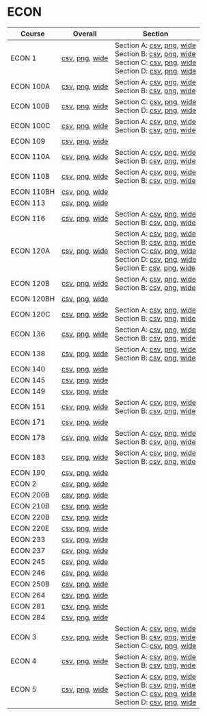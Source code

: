 # ECON

| Course | Overall | Section |
| ------ | ------- | ------- |
| ECON 1 | [csv](https://github.com/UCSD-Historical-Enrollment-Data/2024Winter/blob/main/overall/ECON%201.csv), [png](https://raw.githubusercontent.com/UCSD-Historical-Enrollment-Data/2024Winter/main/plot_overall/ECON%201.png), [wide](https://raw.githubusercontent.com/UCSD-Historical-Enrollment-Data/2024Winter/main/plot_overall_wide/ECON%201.png) | Section A: [csv](https://github.com/UCSD-Historical-Enrollment-Data/2024Winter/blob/main/section/ECON%201_A.csv), [png](https://raw.githubusercontent.com/UCSD-Historical-Enrollment-Data/2024Winter/main/plot_section/ECON%201_A.png), [wide](https://raw.githubusercontent.com/UCSD-Historical-Enrollment-Data/2024Winter/main/plot_section_wide/ECON%201_A.png)<br>Section B: [csv](https://github.com/UCSD-Historical-Enrollment-Data/2024Winter/blob/main/section/ECON%201_B.csv), [png](https://raw.githubusercontent.com/UCSD-Historical-Enrollment-Data/2024Winter/main/plot_section/ECON%201_B.png), [wide](https://raw.githubusercontent.com/UCSD-Historical-Enrollment-Data/2024Winter/main/plot_section_wide/ECON%201_B.png)<br>Section C: [csv](https://github.com/UCSD-Historical-Enrollment-Data/2024Winter/blob/main/section/ECON%201_C.csv), [png](https://raw.githubusercontent.com/UCSD-Historical-Enrollment-Data/2024Winter/main/plot_section/ECON%201_C.png), [wide](https://raw.githubusercontent.com/UCSD-Historical-Enrollment-Data/2024Winter/main/plot_section_wide/ECON%201_C.png)<br>Section D: [csv](https://github.com/UCSD-Historical-Enrollment-Data/2024Winter/blob/main/section/ECON%201_D.csv), [png](https://raw.githubusercontent.com/UCSD-Historical-Enrollment-Data/2024Winter/main/plot_section/ECON%201_D.png), [wide](https://raw.githubusercontent.com/UCSD-Historical-Enrollment-Data/2024Winter/main/plot_section_wide/ECON%201_D.png) |
| ECON 100A | [csv](https://github.com/UCSD-Historical-Enrollment-Data/2024Winter/blob/main/overall/ECON%20100A.csv), [png](https://raw.githubusercontent.com/UCSD-Historical-Enrollment-Data/2024Winter/main/plot_overall/ECON%20100A.png), [wide](https://raw.githubusercontent.com/UCSD-Historical-Enrollment-Data/2024Winter/main/plot_overall_wide/ECON%20100A.png) | Section A: [csv](https://github.com/UCSD-Historical-Enrollment-Data/2024Winter/blob/main/section/ECON%20100A_A.csv), [png](https://raw.githubusercontent.com/UCSD-Historical-Enrollment-Data/2024Winter/main/plot_section/ECON%20100A_A.png), [wide](https://raw.githubusercontent.com/UCSD-Historical-Enrollment-Data/2024Winter/main/plot_section_wide/ECON%20100A_A.png)<br>Section B: [csv](https://github.com/UCSD-Historical-Enrollment-Data/2024Winter/blob/main/section/ECON%20100A_B.csv), [png](https://raw.githubusercontent.com/UCSD-Historical-Enrollment-Data/2024Winter/main/plot_section/ECON%20100A_B.png), [wide](https://raw.githubusercontent.com/UCSD-Historical-Enrollment-Data/2024Winter/main/plot_section_wide/ECON%20100A_B.png) |
| ECON 100B | [csv](https://github.com/UCSD-Historical-Enrollment-Data/2024Winter/blob/main/overall/ECON%20100B.csv), [png](https://raw.githubusercontent.com/UCSD-Historical-Enrollment-Data/2024Winter/main/plot_overall/ECON%20100B.png), [wide](https://raw.githubusercontent.com/UCSD-Historical-Enrollment-Data/2024Winter/main/plot_overall_wide/ECON%20100B.png) | Section C: [csv](https://github.com/UCSD-Historical-Enrollment-Data/2024Winter/blob/main/section/ECON%20100B_C.csv), [png](https://raw.githubusercontent.com/UCSD-Historical-Enrollment-Data/2024Winter/main/plot_section/ECON%20100B_C.png), [wide](https://raw.githubusercontent.com/UCSD-Historical-Enrollment-Data/2024Winter/main/plot_section_wide/ECON%20100B_C.png)<br>Section D: [csv](https://github.com/UCSD-Historical-Enrollment-Data/2024Winter/blob/main/section/ECON%20100B_D.csv), [png](https://raw.githubusercontent.com/UCSD-Historical-Enrollment-Data/2024Winter/main/plot_section/ECON%20100B_D.png), [wide](https://raw.githubusercontent.com/UCSD-Historical-Enrollment-Data/2024Winter/main/plot_section_wide/ECON%20100B_D.png) |
| ECON 100C | [csv](https://github.com/UCSD-Historical-Enrollment-Data/2024Winter/blob/main/overall/ECON%20100C.csv), [png](https://raw.githubusercontent.com/UCSD-Historical-Enrollment-Data/2024Winter/main/plot_overall/ECON%20100C.png), [wide](https://raw.githubusercontent.com/UCSD-Historical-Enrollment-Data/2024Winter/main/plot_overall_wide/ECON%20100C.png) | Section A: [csv](https://github.com/UCSD-Historical-Enrollment-Data/2024Winter/blob/main/section/ECON%20100C_A.csv), [png](https://raw.githubusercontent.com/UCSD-Historical-Enrollment-Data/2024Winter/main/plot_section/ECON%20100C_A.png), [wide](https://raw.githubusercontent.com/UCSD-Historical-Enrollment-Data/2024Winter/main/plot_section_wide/ECON%20100C_A.png)<br>Section B: [csv](https://github.com/UCSD-Historical-Enrollment-Data/2024Winter/blob/main/section/ECON%20100C_B.csv), [png](https://raw.githubusercontent.com/UCSD-Historical-Enrollment-Data/2024Winter/main/plot_section/ECON%20100C_B.png), [wide](https://raw.githubusercontent.com/UCSD-Historical-Enrollment-Data/2024Winter/main/plot_section_wide/ECON%20100C_B.png) |
| ECON 109 | [csv](https://github.com/UCSD-Historical-Enrollment-Data/2024Winter/blob/main/overall/ECON%20109.csv), [png](https://raw.githubusercontent.com/UCSD-Historical-Enrollment-Data/2024Winter/main/plot_overall/ECON%20109.png), [wide](https://raw.githubusercontent.com/UCSD-Historical-Enrollment-Data/2024Winter/main/plot_overall_wide/ECON%20109.png) |  |
| ECON 110A | [csv](https://github.com/UCSD-Historical-Enrollment-Data/2024Winter/blob/main/overall/ECON%20110A.csv), [png](https://raw.githubusercontent.com/UCSD-Historical-Enrollment-Data/2024Winter/main/plot_overall/ECON%20110A.png), [wide](https://raw.githubusercontent.com/UCSD-Historical-Enrollment-Data/2024Winter/main/plot_overall_wide/ECON%20110A.png) | Section A: [csv](https://github.com/UCSD-Historical-Enrollment-Data/2024Winter/blob/main/section/ECON%20110A_A.csv), [png](https://raw.githubusercontent.com/UCSD-Historical-Enrollment-Data/2024Winter/main/plot_section/ECON%20110A_A.png), [wide](https://raw.githubusercontent.com/UCSD-Historical-Enrollment-Data/2024Winter/main/plot_section_wide/ECON%20110A_A.png)<br>Section B: [csv](https://github.com/UCSD-Historical-Enrollment-Data/2024Winter/blob/main/section/ECON%20110A_B.csv), [png](https://raw.githubusercontent.com/UCSD-Historical-Enrollment-Data/2024Winter/main/plot_section/ECON%20110A_B.png), [wide](https://raw.githubusercontent.com/UCSD-Historical-Enrollment-Data/2024Winter/main/plot_section_wide/ECON%20110A_B.png) |
| ECON 110B | [csv](https://github.com/UCSD-Historical-Enrollment-Data/2024Winter/blob/main/overall/ECON%20110B.csv), [png](https://raw.githubusercontent.com/UCSD-Historical-Enrollment-Data/2024Winter/main/plot_overall/ECON%20110B.png), [wide](https://raw.githubusercontent.com/UCSD-Historical-Enrollment-Data/2024Winter/main/plot_overall_wide/ECON%20110B.png) | Section A: [csv](https://github.com/UCSD-Historical-Enrollment-Data/2024Winter/blob/main/section/ECON%20110B_A.csv), [png](https://raw.githubusercontent.com/UCSD-Historical-Enrollment-Data/2024Winter/main/plot_section/ECON%20110B_A.png), [wide](https://raw.githubusercontent.com/UCSD-Historical-Enrollment-Data/2024Winter/main/plot_section_wide/ECON%20110B_A.png)<br>Section B: [csv](https://github.com/UCSD-Historical-Enrollment-Data/2024Winter/blob/main/section/ECON%20110B_B.csv), [png](https://raw.githubusercontent.com/UCSD-Historical-Enrollment-Data/2024Winter/main/plot_section/ECON%20110B_B.png), [wide](https://raw.githubusercontent.com/UCSD-Historical-Enrollment-Data/2024Winter/main/plot_section_wide/ECON%20110B_B.png) |
| ECON 110BH | [csv](https://github.com/UCSD-Historical-Enrollment-Data/2024Winter/blob/main/overall/ECON%20110BH.csv), [png](https://raw.githubusercontent.com/UCSD-Historical-Enrollment-Data/2024Winter/main/plot_overall/ECON%20110BH.png), [wide](https://raw.githubusercontent.com/UCSD-Historical-Enrollment-Data/2024Winter/main/plot_overall_wide/ECON%20110BH.png) |  |
| ECON 113 | [csv](https://github.com/UCSD-Historical-Enrollment-Data/2024Winter/blob/main/overall/ECON%20113.csv), [png](https://raw.githubusercontent.com/UCSD-Historical-Enrollment-Data/2024Winter/main/plot_overall/ECON%20113.png), [wide](https://raw.githubusercontent.com/UCSD-Historical-Enrollment-Data/2024Winter/main/plot_overall_wide/ECON%20113.png) |  |
| ECON 116 | [csv](https://github.com/UCSD-Historical-Enrollment-Data/2024Winter/blob/main/overall/ECON%20116.csv), [png](https://raw.githubusercontent.com/UCSD-Historical-Enrollment-Data/2024Winter/main/plot_overall/ECON%20116.png), [wide](https://raw.githubusercontent.com/UCSD-Historical-Enrollment-Data/2024Winter/main/plot_overall_wide/ECON%20116.png) | Section A: [csv](https://github.com/UCSD-Historical-Enrollment-Data/2024Winter/blob/main/section/ECON%20116_A.csv), [png](https://raw.githubusercontent.com/UCSD-Historical-Enrollment-Data/2024Winter/main/plot_section/ECON%20116_A.png), [wide](https://raw.githubusercontent.com/UCSD-Historical-Enrollment-Data/2024Winter/main/plot_section_wide/ECON%20116_A.png)<br>Section B: [csv](https://github.com/UCSD-Historical-Enrollment-Data/2024Winter/blob/main/section/ECON%20116_B.csv), [png](https://raw.githubusercontent.com/UCSD-Historical-Enrollment-Data/2024Winter/main/plot_section/ECON%20116_B.png), [wide](https://raw.githubusercontent.com/UCSD-Historical-Enrollment-Data/2024Winter/main/plot_section_wide/ECON%20116_B.png) |
| ECON 120A | [csv](https://github.com/UCSD-Historical-Enrollment-Data/2024Winter/blob/main/overall/ECON%20120A.csv), [png](https://raw.githubusercontent.com/UCSD-Historical-Enrollment-Data/2024Winter/main/plot_overall/ECON%20120A.png), [wide](https://raw.githubusercontent.com/UCSD-Historical-Enrollment-Data/2024Winter/main/plot_overall_wide/ECON%20120A.png) | Section A: [csv](https://github.com/UCSD-Historical-Enrollment-Data/2024Winter/blob/main/section/ECON%20120A_A.csv), [png](https://raw.githubusercontent.com/UCSD-Historical-Enrollment-Data/2024Winter/main/plot_section/ECON%20120A_A.png), [wide](https://raw.githubusercontent.com/UCSD-Historical-Enrollment-Data/2024Winter/main/plot_section_wide/ECON%20120A_A.png)<br>Section B: [csv](https://github.com/UCSD-Historical-Enrollment-Data/2024Winter/blob/main/section/ECON%20120A_B.csv), [png](https://raw.githubusercontent.com/UCSD-Historical-Enrollment-Data/2024Winter/main/plot_section/ECON%20120A_B.png), [wide](https://raw.githubusercontent.com/UCSD-Historical-Enrollment-Data/2024Winter/main/plot_section_wide/ECON%20120A_B.png)<br>Section C: [csv](https://github.com/UCSD-Historical-Enrollment-Data/2024Winter/blob/main/section/ECON%20120A_C.csv), [png](https://raw.githubusercontent.com/UCSD-Historical-Enrollment-Data/2024Winter/main/plot_section/ECON%20120A_C.png), [wide](https://raw.githubusercontent.com/UCSD-Historical-Enrollment-Data/2024Winter/main/plot_section_wide/ECON%20120A_C.png)<br>Section D: [csv](https://github.com/UCSD-Historical-Enrollment-Data/2024Winter/blob/main/section/ECON%20120A_D.csv), [png](https://raw.githubusercontent.com/UCSD-Historical-Enrollment-Data/2024Winter/main/plot_section/ECON%20120A_D.png), [wide](https://raw.githubusercontent.com/UCSD-Historical-Enrollment-Data/2024Winter/main/plot_section_wide/ECON%20120A_D.png)<br>Section E: [csv](https://github.com/UCSD-Historical-Enrollment-Data/2024Winter/blob/main/section/ECON%20120A_E.csv), [png](https://raw.githubusercontent.com/UCSD-Historical-Enrollment-Data/2024Winter/main/plot_section/ECON%20120A_E.png), [wide](https://raw.githubusercontent.com/UCSD-Historical-Enrollment-Data/2024Winter/main/plot_section_wide/ECON%20120A_E.png) |
| ECON 120B | [csv](https://github.com/UCSD-Historical-Enrollment-Data/2024Winter/blob/main/overall/ECON%20120B.csv), [png](https://raw.githubusercontent.com/UCSD-Historical-Enrollment-Data/2024Winter/main/plot_overall/ECON%20120B.png), [wide](https://raw.githubusercontent.com/UCSD-Historical-Enrollment-Data/2024Winter/main/plot_overall_wide/ECON%20120B.png) | Section A: [csv](https://github.com/UCSD-Historical-Enrollment-Data/2024Winter/blob/main/section/ECON%20120B_A.csv), [png](https://raw.githubusercontent.com/UCSD-Historical-Enrollment-Data/2024Winter/main/plot_section/ECON%20120B_A.png), [wide](https://raw.githubusercontent.com/UCSD-Historical-Enrollment-Data/2024Winter/main/plot_section_wide/ECON%20120B_A.png)<br>Section B: [csv](https://github.com/UCSD-Historical-Enrollment-Data/2024Winter/blob/main/section/ECON%20120B_B.csv), [png](https://raw.githubusercontent.com/UCSD-Historical-Enrollment-Data/2024Winter/main/plot_section/ECON%20120B_B.png), [wide](https://raw.githubusercontent.com/UCSD-Historical-Enrollment-Data/2024Winter/main/plot_section_wide/ECON%20120B_B.png) |
| ECON 120BH | [csv](https://github.com/UCSD-Historical-Enrollment-Data/2024Winter/blob/main/overall/ECON%20120BH.csv), [png](https://raw.githubusercontent.com/UCSD-Historical-Enrollment-Data/2024Winter/main/plot_overall/ECON%20120BH.png), [wide](https://raw.githubusercontent.com/UCSD-Historical-Enrollment-Data/2024Winter/main/plot_overall_wide/ECON%20120BH.png) |  |
| ECON 120C | [csv](https://github.com/UCSD-Historical-Enrollment-Data/2024Winter/blob/main/overall/ECON%20120C.csv), [png](https://raw.githubusercontent.com/UCSD-Historical-Enrollment-Data/2024Winter/main/plot_overall/ECON%20120C.png), [wide](https://raw.githubusercontent.com/UCSD-Historical-Enrollment-Data/2024Winter/main/plot_overall_wide/ECON%20120C.png) | Section A: [csv](https://github.com/UCSD-Historical-Enrollment-Data/2024Winter/blob/main/section/ECON%20120C_A.csv), [png](https://raw.githubusercontent.com/UCSD-Historical-Enrollment-Data/2024Winter/main/plot_section/ECON%20120C_A.png), [wide](https://raw.githubusercontent.com/UCSD-Historical-Enrollment-Data/2024Winter/main/plot_section_wide/ECON%20120C_A.png)<br>Section B: [csv](https://github.com/UCSD-Historical-Enrollment-Data/2024Winter/blob/main/section/ECON%20120C_B.csv), [png](https://raw.githubusercontent.com/UCSD-Historical-Enrollment-Data/2024Winter/main/plot_section/ECON%20120C_B.png), [wide](https://raw.githubusercontent.com/UCSD-Historical-Enrollment-Data/2024Winter/main/plot_section_wide/ECON%20120C_B.png) |
| ECON 136 | [csv](https://github.com/UCSD-Historical-Enrollment-Data/2024Winter/blob/main/overall/ECON%20136.csv), [png](https://raw.githubusercontent.com/UCSD-Historical-Enrollment-Data/2024Winter/main/plot_overall/ECON%20136.png), [wide](https://raw.githubusercontent.com/UCSD-Historical-Enrollment-Data/2024Winter/main/plot_overall_wide/ECON%20136.png) | Section A: [csv](https://github.com/UCSD-Historical-Enrollment-Data/2024Winter/blob/main/section/ECON%20136_A.csv), [png](https://raw.githubusercontent.com/UCSD-Historical-Enrollment-Data/2024Winter/main/plot_section/ECON%20136_A.png), [wide](https://raw.githubusercontent.com/UCSD-Historical-Enrollment-Data/2024Winter/main/plot_section_wide/ECON%20136_A.png)<br>Section B: [csv](https://github.com/UCSD-Historical-Enrollment-Data/2024Winter/blob/main/section/ECON%20136_B.csv), [png](https://raw.githubusercontent.com/UCSD-Historical-Enrollment-Data/2024Winter/main/plot_section/ECON%20136_B.png), [wide](https://raw.githubusercontent.com/UCSD-Historical-Enrollment-Data/2024Winter/main/plot_section_wide/ECON%20136_B.png) |
| ECON 138 | [csv](https://github.com/UCSD-Historical-Enrollment-Data/2024Winter/blob/main/overall/ECON%20138.csv), [png](https://raw.githubusercontent.com/UCSD-Historical-Enrollment-Data/2024Winter/main/plot_overall/ECON%20138.png), [wide](https://raw.githubusercontent.com/UCSD-Historical-Enrollment-Data/2024Winter/main/plot_overall_wide/ECON%20138.png) | Section A: [csv](https://github.com/UCSD-Historical-Enrollment-Data/2024Winter/blob/main/section/ECON%20138_A.csv), [png](https://raw.githubusercontent.com/UCSD-Historical-Enrollment-Data/2024Winter/main/plot_section/ECON%20138_A.png), [wide](https://raw.githubusercontent.com/UCSD-Historical-Enrollment-Data/2024Winter/main/plot_section_wide/ECON%20138_A.png)<br>Section B: [csv](https://github.com/UCSD-Historical-Enrollment-Data/2024Winter/blob/main/section/ECON%20138_B.csv), [png](https://raw.githubusercontent.com/UCSD-Historical-Enrollment-Data/2024Winter/main/plot_section/ECON%20138_B.png), [wide](https://raw.githubusercontent.com/UCSD-Historical-Enrollment-Data/2024Winter/main/plot_section_wide/ECON%20138_B.png) |
| ECON 140 | [csv](https://github.com/UCSD-Historical-Enrollment-Data/2024Winter/blob/main/overall/ECON%20140.csv), [png](https://raw.githubusercontent.com/UCSD-Historical-Enrollment-Data/2024Winter/main/plot_overall/ECON%20140.png), [wide](https://raw.githubusercontent.com/UCSD-Historical-Enrollment-Data/2024Winter/main/plot_overall_wide/ECON%20140.png) |  |
| ECON 145 | [csv](https://github.com/UCSD-Historical-Enrollment-Data/2024Winter/blob/main/overall/ECON%20145.csv), [png](https://raw.githubusercontent.com/UCSD-Historical-Enrollment-Data/2024Winter/main/plot_overall/ECON%20145.png), [wide](https://raw.githubusercontent.com/UCSD-Historical-Enrollment-Data/2024Winter/main/plot_overall_wide/ECON%20145.png) |  |
| ECON 149 | [csv](https://github.com/UCSD-Historical-Enrollment-Data/2024Winter/blob/main/overall/ECON%20149.csv), [png](https://raw.githubusercontent.com/UCSD-Historical-Enrollment-Data/2024Winter/main/plot_overall/ECON%20149.png), [wide](https://raw.githubusercontent.com/UCSD-Historical-Enrollment-Data/2024Winter/main/plot_overall_wide/ECON%20149.png) |  |
| ECON 151 | [csv](https://github.com/UCSD-Historical-Enrollment-Data/2024Winter/blob/main/overall/ECON%20151.csv), [png](https://raw.githubusercontent.com/UCSD-Historical-Enrollment-Data/2024Winter/main/plot_overall/ECON%20151.png), [wide](https://raw.githubusercontent.com/UCSD-Historical-Enrollment-Data/2024Winter/main/plot_overall_wide/ECON%20151.png) | Section A: [csv](https://github.com/UCSD-Historical-Enrollment-Data/2024Winter/blob/main/section/ECON%20151_A.csv), [png](https://raw.githubusercontent.com/UCSD-Historical-Enrollment-Data/2024Winter/main/plot_section/ECON%20151_A.png), [wide](https://raw.githubusercontent.com/UCSD-Historical-Enrollment-Data/2024Winter/main/plot_section_wide/ECON%20151_A.png)<br>Section B: [csv](https://github.com/UCSD-Historical-Enrollment-Data/2024Winter/blob/main/section/ECON%20151_B.csv), [png](https://raw.githubusercontent.com/UCSD-Historical-Enrollment-Data/2024Winter/main/plot_section/ECON%20151_B.png), [wide](https://raw.githubusercontent.com/UCSD-Historical-Enrollment-Data/2024Winter/main/plot_section_wide/ECON%20151_B.png) |
| ECON 171 | [csv](https://github.com/UCSD-Historical-Enrollment-Data/2024Winter/blob/main/overall/ECON%20171.csv), [png](https://raw.githubusercontent.com/UCSD-Historical-Enrollment-Data/2024Winter/main/plot_overall/ECON%20171.png), [wide](https://raw.githubusercontent.com/UCSD-Historical-Enrollment-Data/2024Winter/main/plot_overall_wide/ECON%20171.png) |  |
| ECON 178 | [csv](https://github.com/UCSD-Historical-Enrollment-Data/2024Winter/blob/main/overall/ECON%20178.csv), [png](https://raw.githubusercontent.com/UCSD-Historical-Enrollment-Data/2024Winter/main/plot_overall/ECON%20178.png), [wide](https://raw.githubusercontent.com/UCSD-Historical-Enrollment-Data/2024Winter/main/plot_overall_wide/ECON%20178.png) | Section A: [csv](https://github.com/UCSD-Historical-Enrollment-Data/2024Winter/blob/main/section/ECON%20178_A.csv), [png](https://raw.githubusercontent.com/UCSD-Historical-Enrollment-Data/2024Winter/main/plot_section/ECON%20178_A.png), [wide](https://raw.githubusercontent.com/UCSD-Historical-Enrollment-Data/2024Winter/main/plot_section_wide/ECON%20178_A.png)<br>Section B: [csv](https://github.com/UCSD-Historical-Enrollment-Data/2024Winter/blob/main/section/ECON%20178_B.csv), [png](https://raw.githubusercontent.com/UCSD-Historical-Enrollment-Data/2024Winter/main/plot_section/ECON%20178_B.png), [wide](https://raw.githubusercontent.com/UCSD-Historical-Enrollment-Data/2024Winter/main/plot_section_wide/ECON%20178_B.png) |
| ECON 183 | [csv](https://github.com/UCSD-Historical-Enrollment-Data/2024Winter/blob/main/overall/ECON%20183.csv), [png](https://raw.githubusercontent.com/UCSD-Historical-Enrollment-Data/2024Winter/main/plot_overall/ECON%20183.png), [wide](https://raw.githubusercontent.com/UCSD-Historical-Enrollment-Data/2024Winter/main/plot_overall_wide/ECON%20183.png) | Section A: [csv](https://github.com/UCSD-Historical-Enrollment-Data/2024Winter/blob/main/section/ECON%20183_A.csv), [png](https://raw.githubusercontent.com/UCSD-Historical-Enrollment-Data/2024Winter/main/plot_section/ECON%20183_A.png), [wide](https://raw.githubusercontent.com/UCSD-Historical-Enrollment-Data/2024Winter/main/plot_section_wide/ECON%20183_A.png)<br>Section B: [csv](https://github.com/UCSD-Historical-Enrollment-Data/2024Winter/blob/main/section/ECON%20183_B.csv), [png](https://raw.githubusercontent.com/UCSD-Historical-Enrollment-Data/2024Winter/main/plot_section/ECON%20183_B.png), [wide](https://raw.githubusercontent.com/UCSD-Historical-Enrollment-Data/2024Winter/main/plot_section_wide/ECON%20183_B.png) |
| ECON 190 | [csv](https://github.com/UCSD-Historical-Enrollment-Data/2024Winter/blob/main/overall/ECON%20190.csv), [png](https://raw.githubusercontent.com/UCSD-Historical-Enrollment-Data/2024Winter/main/plot_overall/ECON%20190.png), [wide](https://raw.githubusercontent.com/UCSD-Historical-Enrollment-Data/2024Winter/main/plot_overall_wide/ECON%20190.png) |  |
| ECON 2 | [csv](https://github.com/UCSD-Historical-Enrollment-Data/2024Winter/blob/main/overall/ECON%202.csv), [png](https://raw.githubusercontent.com/UCSD-Historical-Enrollment-Data/2024Winter/main/plot_overall/ECON%202.png), [wide](https://raw.githubusercontent.com/UCSD-Historical-Enrollment-Data/2024Winter/main/plot_overall_wide/ECON%202.png) |  |
| ECON 200B | [csv](https://github.com/UCSD-Historical-Enrollment-Data/2024Winter/blob/main/overall/ECON%20200B.csv), [png](https://raw.githubusercontent.com/UCSD-Historical-Enrollment-Data/2024Winter/main/plot_overall/ECON%20200B.png), [wide](https://raw.githubusercontent.com/UCSD-Historical-Enrollment-Data/2024Winter/main/plot_overall_wide/ECON%20200B.png) |  |
| ECON 210B | [csv](https://github.com/UCSD-Historical-Enrollment-Data/2024Winter/blob/main/overall/ECON%20210B.csv), [png](https://raw.githubusercontent.com/UCSD-Historical-Enrollment-Data/2024Winter/main/plot_overall/ECON%20210B.png), [wide](https://raw.githubusercontent.com/UCSD-Historical-Enrollment-Data/2024Winter/main/plot_overall_wide/ECON%20210B.png) |  |
| ECON 220B | [csv](https://github.com/UCSD-Historical-Enrollment-Data/2024Winter/blob/main/overall/ECON%20220B.csv), [png](https://raw.githubusercontent.com/UCSD-Historical-Enrollment-Data/2024Winter/main/plot_overall/ECON%20220B.png), [wide](https://raw.githubusercontent.com/UCSD-Historical-Enrollment-Data/2024Winter/main/plot_overall_wide/ECON%20220B.png) |  |
| ECON 220E | [csv](https://github.com/UCSD-Historical-Enrollment-Data/2024Winter/blob/main/overall/ECON%20220E.csv), [png](https://raw.githubusercontent.com/UCSD-Historical-Enrollment-Data/2024Winter/main/plot_overall/ECON%20220E.png), [wide](https://raw.githubusercontent.com/UCSD-Historical-Enrollment-Data/2024Winter/main/plot_overall_wide/ECON%20220E.png) |  |
| ECON 233 | [csv](https://github.com/UCSD-Historical-Enrollment-Data/2024Winter/blob/main/overall/ECON%20233.csv), [png](https://raw.githubusercontent.com/UCSD-Historical-Enrollment-Data/2024Winter/main/plot_overall/ECON%20233.png), [wide](https://raw.githubusercontent.com/UCSD-Historical-Enrollment-Data/2024Winter/main/plot_overall_wide/ECON%20233.png) |  |
| ECON 237 | [csv](https://github.com/UCSD-Historical-Enrollment-Data/2024Winter/blob/main/overall/ECON%20237.csv), [png](https://raw.githubusercontent.com/UCSD-Historical-Enrollment-Data/2024Winter/main/plot_overall/ECON%20237.png), [wide](https://raw.githubusercontent.com/UCSD-Historical-Enrollment-Data/2024Winter/main/plot_overall_wide/ECON%20237.png) |  |
| ECON 245 | [csv](https://github.com/UCSD-Historical-Enrollment-Data/2024Winter/blob/main/overall/ECON%20245.csv), [png](https://raw.githubusercontent.com/UCSD-Historical-Enrollment-Data/2024Winter/main/plot_overall/ECON%20245.png), [wide](https://raw.githubusercontent.com/UCSD-Historical-Enrollment-Data/2024Winter/main/plot_overall_wide/ECON%20245.png) |  |
| ECON 246 | [csv](https://github.com/UCSD-Historical-Enrollment-Data/2024Winter/blob/main/overall/ECON%20246.csv), [png](https://raw.githubusercontent.com/UCSD-Historical-Enrollment-Data/2024Winter/main/plot_overall/ECON%20246.png), [wide](https://raw.githubusercontent.com/UCSD-Historical-Enrollment-Data/2024Winter/main/plot_overall_wide/ECON%20246.png) |  |
| ECON 250B | [csv](https://github.com/UCSD-Historical-Enrollment-Data/2024Winter/blob/main/overall/ECON%20250B.csv), [png](https://raw.githubusercontent.com/UCSD-Historical-Enrollment-Data/2024Winter/main/plot_overall/ECON%20250B.png), [wide](https://raw.githubusercontent.com/UCSD-Historical-Enrollment-Data/2024Winter/main/plot_overall_wide/ECON%20250B.png) |  |
| ECON 264 | [csv](https://github.com/UCSD-Historical-Enrollment-Data/2024Winter/blob/main/overall/ECON%20264.csv), [png](https://raw.githubusercontent.com/UCSD-Historical-Enrollment-Data/2024Winter/main/plot_overall/ECON%20264.png), [wide](https://raw.githubusercontent.com/UCSD-Historical-Enrollment-Data/2024Winter/main/plot_overall_wide/ECON%20264.png) |  |
| ECON 281 | [csv](https://github.com/UCSD-Historical-Enrollment-Data/2024Winter/blob/main/overall/ECON%20281.csv), [png](https://raw.githubusercontent.com/UCSD-Historical-Enrollment-Data/2024Winter/main/plot_overall/ECON%20281.png), [wide](https://raw.githubusercontent.com/UCSD-Historical-Enrollment-Data/2024Winter/main/plot_overall_wide/ECON%20281.png) |  |
| ECON 284 | [csv](https://github.com/UCSD-Historical-Enrollment-Data/2024Winter/blob/main/overall/ECON%20284.csv), [png](https://raw.githubusercontent.com/UCSD-Historical-Enrollment-Data/2024Winter/main/plot_overall/ECON%20284.png), [wide](https://raw.githubusercontent.com/UCSD-Historical-Enrollment-Data/2024Winter/main/plot_overall_wide/ECON%20284.png) |  |
| ECON 3 | [csv](https://github.com/UCSD-Historical-Enrollment-Data/2024Winter/blob/main/overall/ECON%203.csv), [png](https://raw.githubusercontent.com/UCSD-Historical-Enrollment-Data/2024Winter/main/plot_overall/ECON%203.png), [wide](https://raw.githubusercontent.com/UCSD-Historical-Enrollment-Data/2024Winter/main/plot_overall_wide/ECON%203.png) | Section A: [csv](https://github.com/UCSD-Historical-Enrollment-Data/2024Winter/blob/main/section/ECON%203_A.csv), [png](https://raw.githubusercontent.com/UCSD-Historical-Enrollment-Data/2024Winter/main/plot_section/ECON%203_A.png), [wide](https://raw.githubusercontent.com/UCSD-Historical-Enrollment-Data/2024Winter/main/plot_section_wide/ECON%203_A.png)<br>Section B: [csv](https://github.com/UCSD-Historical-Enrollment-Data/2024Winter/blob/main/section/ECON%203_B.csv), [png](https://raw.githubusercontent.com/UCSD-Historical-Enrollment-Data/2024Winter/main/plot_section/ECON%203_B.png), [wide](https://raw.githubusercontent.com/UCSD-Historical-Enrollment-Data/2024Winter/main/plot_section_wide/ECON%203_B.png)<br>Section C: [csv](https://github.com/UCSD-Historical-Enrollment-Data/2024Winter/blob/main/section/ECON%203_C.csv), [png](https://raw.githubusercontent.com/UCSD-Historical-Enrollment-Data/2024Winter/main/plot_section/ECON%203_C.png), [wide](https://raw.githubusercontent.com/UCSD-Historical-Enrollment-Data/2024Winter/main/plot_section_wide/ECON%203_C.png) |
| ECON 4 | [csv](https://github.com/UCSD-Historical-Enrollment-Data/2024Winter/blob/main/overall/ECON%204.csv), [png](https://raw.githubusercontent.com/UCSD-Historical-Enrollment-Data/2024Winter/main/plot_overall/ECON%204.png), [wide](https://raw.githubusercontent.com/UCSD-Historical-Enrollment-Data/2024Winter/main/plot_overall_wide/ECON%204.png) | Section A: [csv](https://github.com/UCSD-Historical-Enrollment-Data/2024Winter/blob/main/section/ECON%204_A.csv), [png](https://raw.githubusercontent.com/UCSD-Historical-Enrollment-Data/2024Winter/main/plot_section/ECON%204_A.png), [wide](https://raw.githubusercontent.com/UCSD-Historical-Enrollment-Data/2024Winter/main/plot_section_wide/ECON%204_A.png)<br>Section B: [csv](https://github.com/UCSD-Historical-Enrollment-Data/2024Winter/blob/main/section/ECON%204_B.csv), [png](https://raw.githubusercontent.com/UCSD-Historical-Enrollment-Data/2024Winter/main/plot_section/ECON%204_B.png), [wide](https://raw.githubusercontent.com/UCSD-Historical-Enrollment-Data/2024Winter/main/plot_section_wide/ECON%204_B.png) |
| ECON 5 | [csv](https://github.com/UCSD-Historical-Enrollment-Data/2024Winter/blob/main/overall/ECON%205.csv), [png](https://raw.githubusercontent.com/UCSD-Historical-Enrollment-Data/2024Winter/main/plot_overall/ECON%205.png), [wide](https://raw.githubusercontent.com/UCSD-Historical-Enrollment-Data/2024Winter/main/plot_overall_wide/ECON%205.png) | Section A: [csv](https://github.com/UCSD-Historical-Enrollment-Data/2024Winter/blob/main/section/ECON%205_A.csv), [png](https://raw.githubusercontent.com/UCSD-Historical-Enrollment-Data/2024Winter/main/plot_section/ECON%205_A.png), [wide](https://raw.githubusercontent.com/UCSD-Historical-Enrollment-Data/2024Winter/main/plot_section_wide/ECON%205_A.png)<br>Section B: [csv](https://github.com/UCSD-Historical-Enrollment-Data/2024Winter/blob/main/section/ECON%205_B.csv), [png](https://raw.githubusercontent.com/UCSD-Historical-Enrollment-Data/2024Winter/main/plot_section/ECON%205_B.png), [wide](https://raw.githubusercontent.com/UCSD-Historical-Enrollment-Data/2024Winter/main/plot_section_wide/ECON%205_B.png)<br>Section C: [csv](https://github.com/UCSD-Historical-Enrollment-Data/2024Winter/blob/main/section/ECON%205_C.csv), [png](https://raw.githubusercontent.com/UCSD-Historical-Enrollment-Data/2024Winter/main/plot_section/ECON%205_C.png), [wide](https://raw.githubusercontent.com/UCSD-Historical-Enrollment-Data/2024Winter/main/plot_section_wide/ECON%205_C.png)<br>Section D: [csv](https://github.com/UCSD-Historical-Enrollment-Data/2024Winter/blob/main/section/ECON%205_D.csv), [png](https://raw.githubusercontent.com/UCSD-Historical-Enrollment-Data/2024Winter/main/plot_section/ECON%205_D.png), [wide](https://raw.githubusercontent.com/UCSD-Historical-Enrollment-Data/2024Winter/main/plot_section_wide/ECON%205_D.png) |
